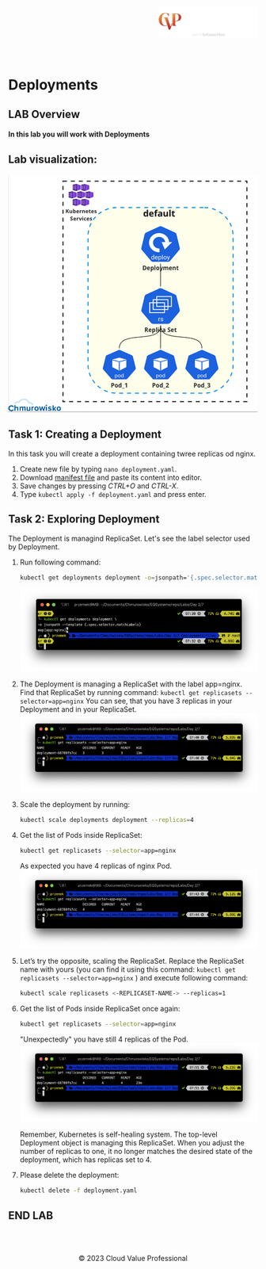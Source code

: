 <img src="../../../img/logo.png" alt="CVP logo" width="200" align="right">
<br><br>
<br><br>
<br><br>

# Deployments

## LAB Overview
#### In this lab you will work with Deployments

## Lab visualization:
![img](./img/s1.png)

## Task 1: Creating a Deployment

In this task you will create a deployment containing twree replicas od nginx.

1. Create new file by typing `nano deployment.yaml`.
1. Download [manifest file](./files/deployment.yaml) and paste its content into editor.
1. Save changes by pressing *CTRL+O* and *CTRL-X*.
1. Type `kubectl apply -f deployment.yaml` and press enter.

## Task 2: Exploring Deployment

The Deployment is managind ReplicaSet. Let's see the label selector used by Deployment.

1. Run following command: 

   ```bash
   kubectl get deployments deployment -o=jsonpath='{.spec.selector.matchLabels}'
   ```
   ![img](./img/deployment1.png)

1. The Deployment is managing a ReplicaSet with the label app=nginx. Find that ReplicaSet by running command: `kubectl get replicasets --selector=app=nginx`
You can see, that you have 3 replicas in your Deployment and in your ReplicaSet.
    ![img](./img/deployment2.png)

1. Scale the deployment by running: 

    ```bash
    kubectl scale deployments deployment --replicas=4
    ```

1. Get the list of Pods inside ReplicaSet: 
   ```bash
   kubectl get replicasets --selector=app=nginx
   ```
   As expected you have 4 replicas of nginx Pod.
   ![img](./img/deployment3.png)

1. Let’s try the opposite, scaling the ReplicaSet. Replace the ReplicaSet name with yours (you can find it using this command: `kubectl get replicasets --selector=app=nginx` ) and execute following command:
   
   ```bash
   kubectl scale replicasets <-REPLICASET-NAME-> --replicas=1
   ```

1. Get the list of Pods inside ReplicaSet once again: 
   ```bash
   kubectl get replicasets --selector=app=nginx
   ```
   "Unexpectedly" you have still 4 replicas of the Pod.
   ![img](./img/deployment4.png)

   Remember, Kubernetes is self-healing system. The top-level Deployment object is managing this ReplicaSet. When you adjust the number of replicas to one, it no longer matches the desired state of the deployment, which has replicas set to 4.

1. Please delete the deployment: 
   ```bash
   kubectl delete -f deployment.yaml
   ```
## END LAB


<br><br>

<center><p>&copy; 2023 Cloud Value Professional<p></center>
